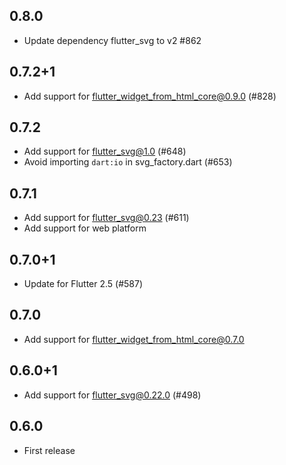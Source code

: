 ## 0.8.0

- Update dependency flutter_svg to v2 #862

## 0.7.2+1

- Add support for flutter_widget_from_html_core@0.9.0 (#828)

## 0.7.2

- Add support for flutter_svg@1.0 (#648)
- Avoid importing `dart:io` in svg_factory.dart (#653)

## 0.7.1

- Add support for flutter_svg@0.23 (#611)
- Add support for web platform

## 0.7.0+1

- Update for Flutter 2.5 (#587)

## 0.7.0

- Add support for flutter_widget_from_html_core@0.7.0

## 0.6.0+1

- Add support for flutter_svg@0.22.0 (#498)

## 0.6.0

- First release
